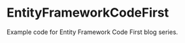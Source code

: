 EntityFrameworkCodeFirst
========================

Example code for Entity Framework Code First blog series.
